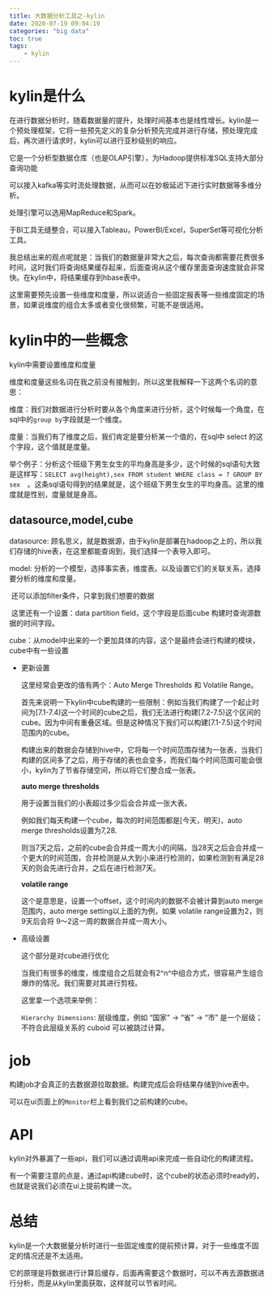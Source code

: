 ```yaml
---
title: 大数据分析工具之-kylin
date: 2020-07-19 09:04:19
categories: "big data"
toc: true
tags: 
	- kylin
---
```


# kylin是什么

在进行数据分析时，随着数据量的提升，处理时间基本也是线性增长。kylin是一个预处理框架，它将一些预先定义的复杂分析预先完成并进行存储，预处理完成后，再次进行请求时，kylin可以进行亚秒级别的响应。

它是一个分析型数据仓库（也是OLAP引擎），为Hadoop提供标准SQL支持大部分查询功能

可以接入kafka等实时流处理数据，从而可以在妙极延迟下进行实时数据等多维分析。

处理引擎可以选用MapReduce和Spark。

于BI工具无缝整合，可以接入Tableau，PowerBI/Excel，SuperSet等可视化分析工具。



我总结出来的观点呢就是：当我们的数据量非常大之后，每次查询都需要花费很多时间，这时我们将查询结果缓存起来，后面查询从这个缓存里面查询速度就会非常快。在kylin中，将结果缓存到hbase表中。

这里需要预先设置一些维度和度量，所以说适合一些固定报表等一些维度固定的场景，如果说维度的组合太多或者变化很频繁，可能不是很适用。

<!--more-->

# kylin中的一些概念

kylin中需要设置维度和度量

维度和度量这些名词在我之前没有接触到，所以这里我解释一下这两个名词的意思：

维度：我们对数据进行分析时要从各个角度来进行分析，这个时候每一个角度，在sql中的`group by`字段就是一个维度。

度量：当我们有了维度之后，我们肯定是要分析某一个值的，在sql中 select 的这个字段，这个值就是度量。

举个例子：分析这个班级下男生女生的平均身高是多少，这个时候的sql语句大致是这样写：`SELECT avg(height),sex FROM student WHERE class = ? GROUP BY sex  `。这条sql语句得到的结果就是，这个班级下男生女生的平均身高。这里的维度就是性别，度量就是身高。

## datasource,model,cube

datasource: 顾名思义，就是数据源，由于kylin是部署在hadoop之上的，所以我们存储的hive表，在这里都能查询到，我们选择一个表导入即可。

model: 分析的一个模型，选择事实表，维度表。以及设置它们的关联关系，选择要分析的维度和度量。

​	还可以添加filter条件，只拿到我们想要的数据

​	这里还有一个设置：data partition field，这个字段是后面cube 构建时查询源数据的时间字段。

cube：从model中出来的一个更加具体的内容，这个是最终会进行构建的模块，cube中有一些设置

- 更新设置

	这里经常会更改的值有两个：Auto Merge Thresholds 和 Volatile Range。

	首先来说明一下kylin中cube构建的一些限制：例如当我们构建了一个起止时间为[7.1-7.4)这一个时间的cube之后，我们无法进行构建[7.2-7.5)这个区间的cube。因为中间有重叠区域。但是这种情况下我们可以构建[7.1-7.5)这个时间范围内的cube。

	构建出来的数据会存储到hive中，它将每一个时间范围存储为一张表，当我们构建的区间多了之后，用于存储的表也会变多，而我们每个时间范围可能会很小，kylin为了节省存储空间，所以将它们整合成一张表。

	**auto merge thresholds**

	用于设置当我们的小表超过多少后会合并成一张大表。

	例如我们每天构建一个cube，每次的时间范围都是[今天，明天)，auto merge thresholds设置为7,28.

	则当7天之后，之前的cube会合并成一周大小的间隔，当28天之后会合并成一个更大的时间范围，合并检测是从大到小来进行检测的，如果检测到有满足28天的则会先进行合并，之后在进行检测7天。

	**volatile range**

	这个是意思是，设置一个offset，这个时间内的数据不会被计算到auto merge范围内，auto merge setting以上面的为例，如果 volatile range设置为2，则9天后会将 9～2这一周的数据合并成一周大小。

- 高级设置

	这个部分是对cube进行优化

	当我们有很多的维度，维度组合之后就会有2^n^中组合方式，很容易产生组合爆炸的情况。我们需要对其进行剪枝。

	这里拿一个选项来举例：

	`Hierarchy Dimensions`: 层级维度，例如 “国家” -> “省” -> “市” 是一个层级；不符合此层级关系的 cuboid 可以被跳过计算。

# job

构建job才会真正的去数据源拉取数据。构建完成后会将结果存储到hive表中。

可以在ui页面上的`Monitor`栏上看到我们之前构建的cube。

# API

kylin对外暴漏了一些api，我们可以通过调用api来完成一些自动化的构建流程。

有一个需要注意的点是，通过api构建cube时，这个cube的状态必须时ready的，也就是说我们必须在ui上提前构建一次。

# 总结

kylin是一个大数据量分析时进行一些固定维度的提前预计算，对于一些维度不固定的情况还是不太适用。

它的原理是将数据进行计算后缓存，后面再需要这个数据时，可以不再去源数据进行分析，而是从kylin里面获取，这样就可以节省时间。